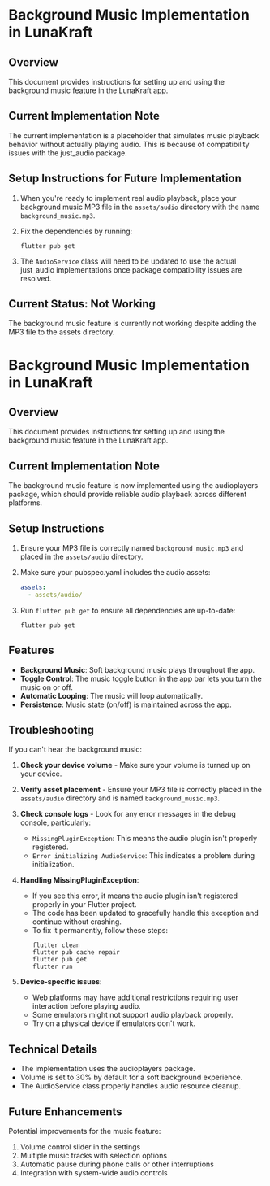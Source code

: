 # Background Music Implementation in LunaKraft

## Overview
This document provides instructions for setting up and using the background music feature in the LunaKraft app.

## Current Implementation Note
The current implementation is a placeholder that simulates music playback behavior without actually playing audio. This is because of compatibility issues with the just_audio package.

## Setup Instructions for Future Implementation

1. When you're ready to implement real audio playback, place your background music MP3 file in the `assets/audio` directory with the name `background_music.mp3`.

2. Fix the dependencies by running:
   ```
   flutter pub get
   ```

3. The `AudioService` class will need to be updated to use the actual just_audio implementations once package compatibility issues are resolved.

## Current Status: Not Working
The background music feature is currently not working despite adding the MP3 file to the assets directory.

# Background Music Implementation in LunaKraft

## Overview
This document provides instructions for setting up and using the background music feature in the LunaKraft app.

## Current Implementation Note
The background music feature is now implemented using the audioplayers package, which should provide reliable audio playback across different platforms.

## Setup Instructions

1. Ensure your MP3 file is correctly named `background_music.mp3` and placed in the `assets/audio` directory.

2. Make sure your pubspec.yaml includes the audio assets:
   ```yaml
   assets:
     - assets/audio/
   ```

3. Run `flutter pub get` to ensure all dependencies are up-to-date:
   ```
   flutter pub get
   ```

## Features

- **Background Music**: Soft background music plays throughout the app.
- **Toggle Control**: The music toggle button in the app bar lets you turn the music on or off.
- **Automatic Looping**: The music will loop automatically.
- **Persistence**: Music state (on/off) is maintained across the app.

## Troubleshooting

If you can't hear the background music:

1. **Check your device volume** - Make sure your volume is turned up on your device.

2. **Verify asset placement** - Ensure your MP3 file is correctly placed in the `assets/audio` directory and is named `background_music.mp3`.

3. **Check console logs** - Look for any error messages in the debug console, particularly:
   - `MissingPluginException`: This means the audio plugin isn't properly registered.
   - `Error initializing AudioService`: This indicates a problem during initialization.

4. **Handling MissingPluginException**:
   - If you see this error, it means the audio plugin isn't registered properly in your Flutter project.
   - The code has been updated to gracefully handle this exception and continue without crashing.
   - To fix it permanently, follow these steps:
     ```
     flutter clean
     flutter pub cache repair
     flutter pub get
     flutter run
     ```

5. **Device-specific issues**:
   - Web platforms may have additional restrictions requiring user interaction before playing audio.
   - Some emulators might not support audio playback properly.
   - Try on a physical device if emulators don't work.

## Technical Details

- The implementation uses the audioplayers package.
- Volume is set to 30% by default for a soft background experience.
- The AudioService class properly handles audio resource cleanup.

## Future Enhancements

Potential improvements for the music feature:

1. Volume control slider in the settings
2. Multiple music tracks with selection options
3. Automatic pause during phone calls or other interruptions
4. Integration with system-wide audio controls 